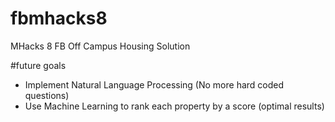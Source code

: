 # fbmhacks8
MHacks 8 FB Off Campus Housing Solution

#future goals
- Implement Natural Language Processing (No more hard coded questions)
- Use Machine Learning to rank each property by a score (optimal results)
